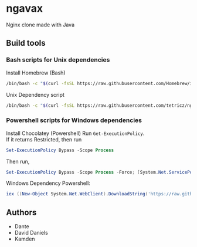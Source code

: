 # ngavax

Nginx clone made with Java

## Build tools

### Bash scripts for Unix dependencies

Install Homebrew (Bash)

```bash
/bin/bash -c "$(curl -fsSL https://raw.githubusercontent.com/Homebrew/install/HEAD/install.sh)"
```

Unix Dependency script

```bash
/bin/bash -c "$(curl -fsSL https://raw.githubusercontent.com/tetricz/ngavax/master/dependency.sh)"
```

### Powershell scripts for Windows dependencies

Install Chocolatey (Powershell) Run `Get-ExecutionPolicy`.  
If it returns Restricted, then run

```powershell
Set-ExecutionPolicy Bypass -Scope Process
```

Then run,

```powershell
Set-ExecutionPolicy Bypass -Scope Process -Force; [System.Net.ServicePointManager]::SecurityProtocol = [System.Net.ServicePointManager]::SecurityProtocol -bor 3072; iex ((New-Object System.Net.WebClient).DownloadString('https://chocolatey.org/install.ps1'))
```

Windows Dependency Powershell:

```powershell
iex ((New-Object System.Net.WebClient).DownloadString('https://raw.githubusercontent.com/tetricz/ngavax/master/dependency.ps1'))
```

## Authors

* Dante
* David Daniels
* Kamden
